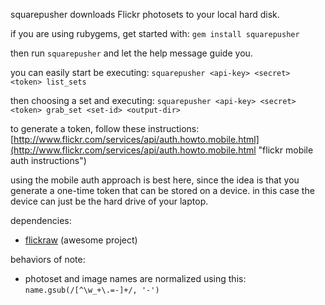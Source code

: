 squarepusher downloads Flickr photosets to your local hard disk.

if you are using rubygems, get started with:
    `gem install squarepusher`

then run `squarepusher` and let the help message guide you.

you can easily start be executing:
    `squarepusher <api-key> <secret> <token> list_sets`
    
then choosing a set and executing:
    `squarepusher <api-key> <secret> <token> grab_set <set-id> <output-dir>`
    
to generate a token, follow these instructions:
[http://www.flickr.com/services/api/auth.howto.mobile.html](http://www.flickr.com/services/api/auth.howto.mobile.html "flickr mobile auth instructions")

using the mobile auth approach is best here, since the idea is that you generate a one-time token that can be stored on a device. in this case the device
can just be the hard drive of your laptop.

dependencies:

  * [flickraw](https://github.com/hanklords/flickraw "flickraw") (awesome project)

 
behaviors of note:

  * photoset and image names are normalized using this: `name.gsub(/[^\w_+\.=-]+/, '-')`